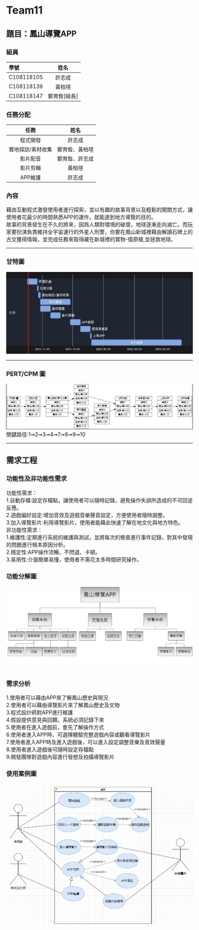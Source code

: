 # Team11

## 題目：鳳山導覽APP

### 組員
|學號|姓名|
|:---|:---:|
|C108118105|許志成|
|C108118139|黃柏瑄|
|C108118147|鄭育銓[組長]|

### 任務分配
|任務|姓名|
|:---:|:---:|
|程式開發|許志成|
|實地探訪/素材收集|鄭育銓、黃柏瑄|
|影片配音|鄭育銓、許志成|
|影片剪輯|黃柏瑄|
|APP維護|許志成|

### 內容
藉由互動程式激發使用者進行探索，並以有趣的故事背景以及輕鬆的闖關方式，讓使用者花最少的時間熟悉APP的運作，就能達到地方導覽的目的。</br>
故事的背景發生在不久的將來，因爲人類對環境的破壞，地球逐漸走向滅亡。而玩家要扮演負責維持全宇宙運行的外星人刑警，你要在鳳山新城裡藉由解讀石碑上的古文獲得情報，並完成任務來取得藏在新城裡的寶物-復原槍,並拯救地球。

---

### 甘特圖
![gantt](team11_gantt.jpg)

---

### PERT/CPM 圖
![PERT/CPM](team11_PERT.jpg)
</br>關鍵路徑:1➞2➞3➞4➞7➞8➞9➞10

---

## 需求工程
### 功能性及非功能性需求
功能性需求：</br>
1.自動存檔:設定存檔點，讓使用者可以隨時記錄，避免操作失誤所造成的不可回逆反應。</br>
2.遊戲偏好設定:增加音效及遊戲音樂聲音設定，方便使用者隨時調整。</br>
3.加入導覽影片:利用導覽影片，使用者能藉此快速了解在地文化與地方特色。</br>
非功能性需求：</br>
1.維護性:定期進行系統的維護與測試，並將每次的檢查進行事件記錄，對其中發現的問題進行根本原因分析。</br>
2.穩定性:APP操作流暢，不閃退、卡頓。</br>
3.易用性:介面簡單易懂，使用者不需花太多時間研究操作。</br>
### 功能分解圖
![FDD](功能分解圖.jpg)
### 需求分析
1.使用者可以藉由APP來了解鳳山歷史與現況</br>
2.使用者可以藉由導覽影片來了解鳳山歷史及文物</br>
3.程式設計師對APP進行維護</br>
4.假設提供意見與回饋，系統必須記錄下來</br>
5.使用者在進入遊戲前，會先了解操作方式</br>
6.使用者進入APP時，可選擇體驗完整遊戲內容或觀看導覽影片</br>
7.使用者進入APP時及進入遊戲後，可以進入設定調整音樂及音效聲量</br>
8.使用者進入遊戲後可隨時設定存檔點</br>
9.開發團隊對遊戲內容進行發想及拍攝導覽影片
### 使用案例圖
![EX](使用案例圖.jpg)
